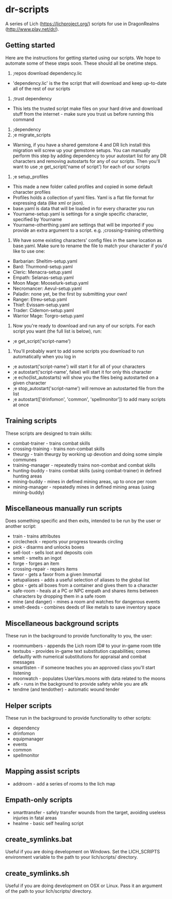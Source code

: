 # dr-scripts
A series of Lich (https://lichproject.org/) scripts for use in DragonRealms (http://www.play.net/dr/).

## Getting started
Here are the instructions for getting started using our scripts. We hope to automate some of these steps soon. These should all be onetime steps.

1. ;repos download dependency.lic
  * 'dependency.lic' is the the script that will download and keep up-to-date all of the rest of our scripts
1. ;trust dependency
  * This lets the trusted script make files on your hard drive and download stuff from the internet - make sure you trust us before running this command
1. ;dependency
1. ;e migrate_scripts
  * Warning, if you have a shared gemstone 4 and DR lich install this migration will screw up your gemstone setups. You can manually perform this step by adding dependency to your autostart list for any DR characters and removing autostarts for any of our scripts. Then you'll want to use ;e get_script('name of script') for each of our scripts
1. ;e setup_profiles
  * This made a new folder called profiles and copied in some default character profiles
  * Profiles holds a collection of yaml files. Yaml is a flat file format for expressing data (like xml or json).
  * base.yaml is data that will be loaded in for every character you run
  * Yourname-setup.yaml is settings for a single specific character, specified by Yourname
  * Yourname-otherthing.yaml are settings that will be imported if you provide an extra argument to a script. e.g. ;crossing-training otherthing
1. We have some existing characters' config files in the same location as base.yaml. Make sure to rename the file to match your character if you'd like to use one:
  * Barbarian: Sheltim-setup.yaml
  * Bard: Thurmond-setup.yaml
  * Cleric: Menacra-setup.yaml
  * Empath: Selanas-setup.yaml
  * Moon Mage: Mooselurk-setup.yaml
  * Necromancer: Aevul-setup.yaml
  * Paladin: none yet, be the first by submitting your own!
  * Ranger: Etreu-setup.yaml
  * Thief: Evissam-setup.yaml
  * Trader: Cidemon-setup.yaml
  * Warrior Mage: Torgro-setup.yaml
1. Now you're ready to download and run any of our scripts. For each script you want (the full list is below), run:
  * ;e get_script('script-name')
1. You'll probably want to add some scripts you download to run automatically when you log in
  * ;e autostart('script-name') will start it for all of your characters
  * ;e autostart('script-name', false) will start it for only this character
  * ;e echo(list_autostarts) will show you the files being autostarted on a given character
  * ;e stop_autostart('script-name') will remove an autostarted file from the list
  * ;e autostart(['drinfomon', 'common', 'spellmonitor']) to add many scripts at once

## Training scripts
These scripts are designed to train skills:
* combat-trainer - trains combat skills
* crossing-training - trains non-combat skills
* theurgy - train theurgy by working up devotion and doing some simple communes
* training-manager - repeatedly trains non-combat and combat skills
* hunting-buddy - trains combat skills (using combat-trainer) in defined hunting areas
* mining-buddy - mines in defined mining areas, up to once per room
* mining-manager - repeatedly mines in defined mining areas (using mining-buddy)

## Miscellaneous manually run scripts
Does something specific and then exits, intended to be run by the user or another script:
* train - trains attributes
* circlecheck - reports your progress towards circling
* pick - disarms and unlocks boxes
* sell-loot - sells loot and deposits coin
* smelt - smelts an ingot
* forge - forges an item
* crossing-repair - repairs items
* favor - gets a favor from a given Immortal
* setupaliases - adds a useful selection of aliases to the global list
* gbox - gets all boxes from a container and gives them to a character
* safe-room - heals at a PC or NPC empath and shares items between characters by dropping them in a safe room
* mine (and danger) - mines a room and watches for dangerous events
* smelt-deeds - combines deeds of like metals to save inventory space

## Miscellaneous background scripts
These run in the background to provide functionality to you, the user:
* roomnumbers - appends the Lich room ID# to your in-game room title
* textsubs - provides in-game text substitution capabilities; comes defaultly with numerical substitutions for appraisal and combat messages
* smartlisten - if someone teaches you an approved class you'll start listening
* moonwatch - populates UserVars.moons with data related to the moons
* afk - runs in the background to provide safety while you are afk
* tendme (and tendother) - automatic wound tender

## Helper scripts
These run in the background to provide functionality to other scripts:
* dependency
* drinfomon
* equipmanager
* events
* common
* spellmonitor

## Mapping assist scripts
* addroom - add a series of rooms to the lich map

## Empath-only scripts
* smarttransfer - safely transfer wounds from the target, avoiding useless injuries in fatal areas
* healme - basic self healing script

## create_symlinks.bat
Useful if you are doing development on Windows. Set the LICH_SCRIPTS environment variable to the path to your lich/scripts/ directory.

## create_symlinks.sh
Useful if you are doing development on OSX or Linux. Pass it an argument of the path to your lich/scripts/ directory.
